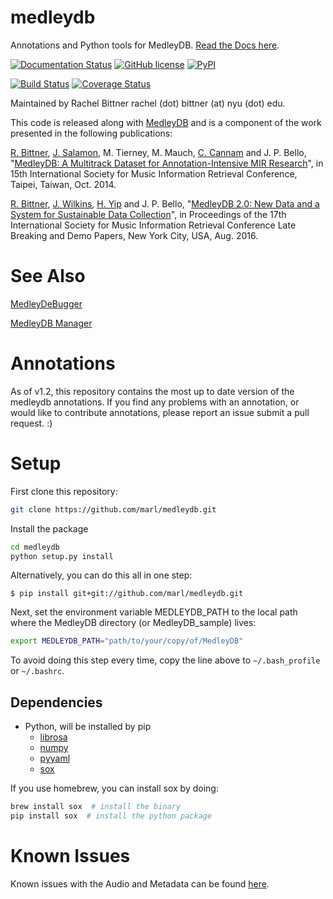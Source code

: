 medleydb
========

Annotations and Python tools for MedleyDB. [Read the Docs here](http://medleydb.readthedocs.org).

[![Documentation Status](https://readthedocs.org/projects/medleydb/badge/?version=latest)](http://medleydb.readthedocs.io/en/latest/?badge=latest)
[![GitHub license](https://img.shields.io/badge/license-MIT-blue.svg)](https://raw.githubusercontent.com/marl/medleydb/master/LICENSE.md)
[![PyPI](https://img.shields.io/pypi/pyversions/Django.svg?maxAge=2592000)]()

[![Build Status](https://travis-ci.org/marl/medleydb.svg?branch=medleydb_v1.1)](https://travis-ci.org/marl/medleydb)
[![Coverage Status](https://coveralls.io/repos/github/marl/medleydb/badge.svg?branch=master)](https://coveralls.io/github/marl/medleydb?branch=master)

Maintained by Rachel Bittner rachel (dot) bittner (at) nyu (dot) edu.

This code is released along with [MedleyDB](http://medleydb.weebly.com) and is a component of the work presented in the following publications:

[R. Bittner](https://github.com/rabitt), [J. Salamon](https://github.com/justinsalamon), M. Tierney, M. Mauch, [C. Cannam](https://github.com/cannam) and J. P. Bello,
"[MedleyDB: A Multitrack Dataset for Annotation-Intensive MIR Research](http://marl.smusic.nyu.edu/medleydb_webfiles/bittner_medleydb_ismir2014.pdf)", in
15th International Society for Music Information Retrieval Conference,
Taipei, Taiwan, Oct. 2014.

[R. Bittner](https://github.com/rabitt), [J. Wilkins](https://github.com/jlw365), [H. Yip](https://github.com/hmyip1) and J. P. Bello,
"[MedleyDB 2.0: New Data and a System for Sustainable Data Collection](https://wp.nyu.edu/ismir2016/wp-content/uploads/sites/2294/2016/08/bittner-medleydb.pdf)", in
Proceedings of the 17th International Society for Music Information Retrieval Conference Late Breaking and Demo Papers,
New York City, USA, Aug. 2016.


See Also
========
[MedleyDeBugger](https://github.com/marl/medley-de-bugger)

[MedleyDB Manager](https://github.com/marl/medleydb_manager)


Annotations
===========
As of v1.2, this repository contains the most up to date version of the
medleydb annotations. If you find any problems with an annotation, or would
like to contribute annotations, please report an issue submit a pull request. :)

Setup
=====

First clone this repository:

```bash
git clone https://github.com/marl/medleydb.git
```

Install the package

```bash
cd medleydb
python setup.py install
```

Alternatively, you can do this all in one step:

```
$ pip install git+git://github.com/marl/medleydb.git
```

Next, set the environment variable MEDLEYDB_PATH to the local path where
the MedleyDB directory (or MedleyDB_sample) lives:

```bash
export MEDLEYDB_PATH="path/to/your/copy/of/MedleyDB"
```

To avoid doing this step every time, copy the line above to ```~/.bash_profile```
or ```~/.bashrc```.

Dependencies
------------

* Python, will be installed by pip
  * [librosa](https://bmcfee.github.io/librosa/)
  * [numpy](http://www.numpy.org/)
  * [pyyaml](http://pyyaml.org/)
  * [sox](http://sox.sourceforge.net/)

If you use homebrew, you can install sox by doing:

```bash
brew install sox  # install the binary
pip install sox  # install the python package
```

Known Issues
============
Known issues with the Audio and Metadata can be found [here](https://github.com/marl/medleydb/blob/master/ERRATA.md).